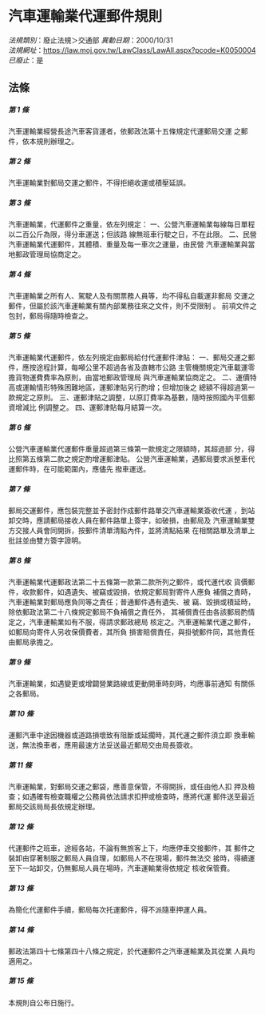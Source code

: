 # 汽車運輸業代運郵件規則

*法規類別*：廢止法規＞交通部
*異動日期*：2000/10/31  
*法規網址*：https://law.moj.gov.tw/LawClass/LawAll.aspx?pcode=K0050004
*已廢止*：是


## 法條
##### 第 1 條
汽車運輸業經營長途汽車客貨運者，依郵政法第十五條規定代運郵局交運
之郵件，依本規則辦理之。

##### 第 2 條
汽車運輸業對郵局交運之郵件，不得拒絕收運或積壓延誤。

##### 第 3 條
汽車運輸業，代運郵件之重量，依左列規定：
一、公營汽車運輸業每線每日單程以二百公斤為限，得分車運送；但該路
    線無班車行駛之日，不在此限。
二、民營汽車運輸業代運郵件，其體積、重量及每一車次之運量，由民營
    汽車運輸業與當地郵政管理局協商定之。


##### 第 4 條
汽車運輸業之所有人、駕駛人及有關票務人員等，均不得私自載運非郵局
交運之郵件，但屬於該汽車運輸業有關內部業務往來之文件，則不受限制
。
前項文件之包封，郵局得隨時檢查之。

##### 第 5 條
汽車運輸業代運郵件，依左列規定由郵局給付代運郵件津貼：
一、郵局交運之郵件，應按途程計算，每噸公里不超過各省及直轄市公路
    主管機關規定汽車載運零擔貨物運費費率為原則，由當地郵政管理局
    與汽車運輸業協商定之。
二、運價特高或運輸情形特殊困難地區，運郵津貼另行酌增；但增加後之
    總額不得超過第一款規定之原則。
三、運郵津貼之調整，以原訂費率為基數，隨時按照國內平信郵資增減比
    例調整之。
四、運郵津貼每月結算一次。


##### 第 6 條
公營汽車運輸業代運郵件重量超過第三條第一款規定之限額時，其超過部
分，得比照第五條第二款之規定酌增運郵津貼。
公營汽車運輸業，遇郵局要求派整車代運郵件時，在可能範圍內，應儘先
撥車運送。

##### 第 7 條
郵局交運郵件，應包裝完整並予密封作成郵件路單交汽車運輸業簽收代運
，到站卸交時，應請郵局接收人員在郵件路單上簽字，如破損，由郵局及
汽車運輸業雙方交接人員會同開拆，按郵件清單清點內件，並將清點結果
在相關路單及清單上批註並由雙方簽字證明。

##### 第 8 條
汽車運輸業代運郵政法第二十五條第一款第二款所列之郵件，或代運代收
貨價郵件，收款郵件，如遇遺失、被竊或毀損，依規定郵局對寄件人應負
補償之責時，汽車運輸業對郵局應負同等之責任；普通郵件遇有遺失、被
竊、毀損或積延時，除依郵政法第二十八條規定郵局不負補償之責任外，
其補償責任由各該郵局酌情定之，汽車運輸業如有不服，得請求郵政總局
核定之。汽車運輸業代運之郵件，如郵局向寄件人另收保價費者，其所負
損害賠償責任，與掛號郵件同，其他責任由郵局承擔之。

##### 第 9 條
汽車運輸業，如遇變更或增闢營業路線或更動開車時刻時，均應事前通知
有關係之各郵局。

##### 第 10 條
運郵汽車中途因機器或道路損壞致有阻斷或延擱時，其代運之郵件須立即
換車輸送，無法換車者，應用最速方法妥送最近郵局交由局長簽收。

##### 第 11 條
汽車運輸業，對郵局交運之郵袋，應善意保管，不得開拆，或任由他人扣
押及檢查；如遇確有檢查職權之公務員依法請求扣押或檢查時，應將代運
郵件送至最近郵局交該局局長依規定辦理。

##### 第 12 條
代運郵件之班車，途經各站，不論有無旅客上下，均應停車交接郵件，其
郵件之裝卸由穿著制服之郵局人員自理，如郵局人不在現場，郵件無法交
接時，得續運至下一站卸交，仍無郵局人員在場時，汽車運輸業得依規定
核收保管費。

##### 第 13 條
為簡化代運郵件手續，郵局每次托運郵件，得不派隨車押運人員。

##### 第 14 條
郵政法第四十七條第四十八條之規定，於代運郵件之汽車運輸業及其從業
人員均適用之。

##### 第 15 條
本規則自公布日施行。


